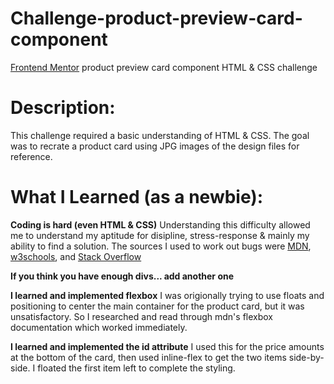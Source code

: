 # Challenge-product-preview-card-component
[Frontend Mentor](https://www.frontendmentor.io/) product preview card component HTML &amp; CSS challenge

# Description:

This challenge required a basic understanding of HTML & CSS. The goal was to recrate a product card using JPG images of the design files for reference.

# What I Learned (as a newbie):
**Coding is hard (even HTML & CSS)**
Understanding this difficulty allowed me to understand my aptitude for disipline, stress-response & mainly my ability to find a solution. The sources I used to work out bugs were [MDN](https://developer.mozilla.org/en-US/), [w3schools](https://www.w3schools.com/), and [Stack Overflow](https://stackoverflow.com/)

**If you think you have enough divs... add another one**

**I learned and implemented flexbox**
I was origionally trying to use floats and positioning to center the main container for the product card, but it was unsatisfactory. So I researched and read through mdn's flexbox documentation which worked immediately.

**I learned and implemented the id attribute**
I used this for the price amounts at the bottom of the card, then used inline-flex to get the two items side-by-side. I floated the first item left to complete the styling.


